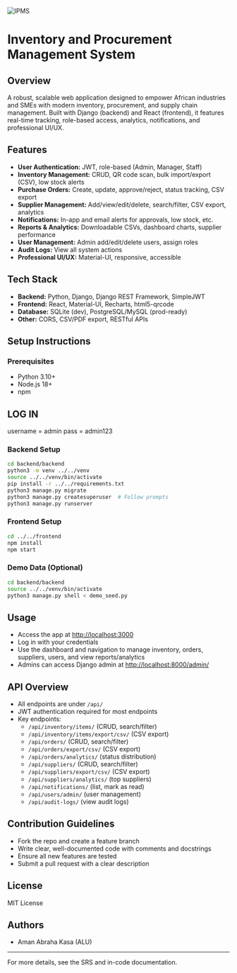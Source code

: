 ![IPMS](https://lsiwins.com/best-practices-for-procurement-and-inventory-management/)
# Inventory and Procurement Management System

## Overview
A robust, scalable web application designed to empower African industries and SMEs with modern inventory, procurement, and supply chain management. Built with Django (backend) and React (frontend), it features real-time tracking, role-based access, analytics, notifications, and professional UI/UX.

## Features
- **User Authentication:** JWT, role-based (Admin, Manager, Staff)
- **Inventory Management:** CRUD, QR code scan, bulk import/export (CSV), low stock alerts
- **Purchase Orders:** Create, update, approve/reject, status tracking, CSV export
- **Supplier Management:** Add/view/edit/delete, search/filter, CSV export, analytics
- **Notifications:** In-app and email alerts for approvals, low stock, etc.
- **Reports & Analytics:** Downloadable CSVs, dashboard charts, supplier performance
- **User Management:** Admin add/edit/delete users, assign roles
- **Audit Logs:** View all system actions
- **Professional UI/UX:** Material-UI, responsive, accessible

## Tech Stack
- **Backend:** Python, Django, Django REST Framework, SimpleJWT
- **Frontend:** React, Material-UI, Recharts, html5-qrcode
- **Database:** SQLite (dev), PostgreSQL/MySQL (prod-ready)
- **Other:** CORS, CSV/PDF export, RESTful APIs

## Setup Instructions

### Prerequisites
- Python 3.10+
- Node.js 18+
- npm

## LOG IN
   username = admin
   pass = admin123

### Backend Setup
```bash
cd backend/backend
python3 -m venv ../../venv
source ../../venv/bin/activate
pip install -r ../../requirements.txt
python3 manage.py migrate
python3 manage.py createsuperuser  # Follow prompts
python3 manage.py runserver
```

### Frontend Setup
```bash
cd ../../frontend
npm install
npm start
```

### Demo Data (Optional)
```bash
cd backend/backend
source ../../venv/bin/activate
python3 manage.py shell < demo_seed.py
```

## Usage
- Access the app at [http://localhost:3000](http://localhost:3000)
- Log in with your credentials
- Use the dashboard and navigation to manage inventory, orders, suppliers, users, and view reports/analytics
- Admins can access Django admin at [http://localhost:8000/admin/](http://localhost:8000/admin/)

## API Overview
- All endpoints are under `/api/`
- JWT authentication required for most endpoints
- Key endpoints:
  - `/api/inventory/items/` (CRUD, search/filter)
  - `/api/inventory/items/export/csv/` (CSV export)
  - `/api/orders/` (CRUD, search/filter)
  - `/api/orders/export/csv/` (CSV export)
  - `/api/orders/analytics/` (status distribution)
  - `/api/suppliers/` (CRUD, search/filter)
  - `/api/suppliers/export/csv/` (CSV export)
  - `/api/suppliers/analytics/` (top suppliers)
  - `/api/notifications/` (list, mark as read)
  - `/api/users/admin/` (user management)
  - `/api/audit-logs/` (view audit logs)

## Contribution Guidelines
- Fork the repo and create a feature branch
- Write clear, well-documented code with comments and docstrings
- Ensure all new features are tested
- Submit a pull request with a clear description

## License
MIT License

## Authors
- Aman Abraha Kasa (ALU)

---
For more details, see the SRS and in-code documentation. 
